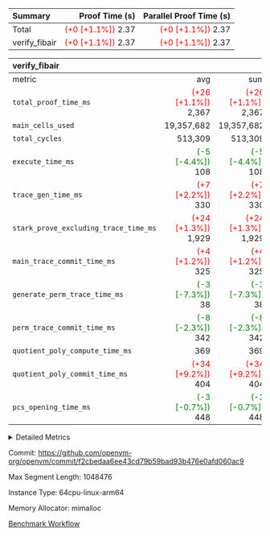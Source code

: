 | Summary | Proof Time (s) | Parallel Proof Time (s) |
|:---|---:|---:|
| Total | <span style='color: red'>(+0 [+1.1%])</span> 2.37 | <span style='color: red'>(+0 [+1.1%])</span> 2.37 |
| verify_fibair | <span style='color: red'>(+0 [+1.1%])</span> 2.37 | <span style='color: red'>(+0 [+1.1%])</span> 2.37 |


| verify_fibair |||||
|:---|---:|---:|---:|---:|
|metric|avg|sum|max|min|
| `total_proof_time_ms ` | <span style='color: red'>(+26 [+1.1%])</span> 2,367 | <span style='color: red'>(+26 [+1.1%])</span> 2,367 | <span style='color: red'>(+26 [+1.1%])</span> 2,367 | <span style='color: red'>(+26 [+1.1%])</span> 2,367 |
| `main_cells_used     ` |  19,357,682 |  19,357,682 |  19,357,682 |  19,357,682 |
| `total_cycles        ` |  513,309 |  513,309 |  513,309 |  513,309 |
| `execute_time_ms     ` | <span style='color: green'>(-5 [-4.4%])</span> 108 | <span style='color: green'>(-5 [-4.4%])</span> 108 | <span style='color: green'>(-5 [-4.4%])</span> 108 | <span style='color: green'>(-5 [-4.4%])</span> 108 |
| `trace_gen_time_ms   ` | <span style='color: red'>(+7 [+2.2%])</span> 330 | <span style='color: red'>(+7 [+2.2%])</span> 330 | <span style='color: red'>(+7 [+2.2%])</span> 330 | <span style='color: red'>(+7 [+2.2%])</span> 330 |
| `stark_prove_excluding_trace_time_ms` | <span style='color: red'>(+24 [+1.3%])</span> 1,929 | <span style='color: red'>(+24 [+1.3%])</span> 1,929 | <span style='color: red'>(+24 [+1.3%])</span> 1,929 | <span style='color: red'>(+24 [+1.3%])</span> 1,929 |
| `main_trace_commit_time_ms` | <span style='color: red'>(+4 [+1.2%])</span> 325 | <span style='color: red'>(+4 [+1.2%])</span> 325 | <span style='color: red'>(+4 [+1.2%])</span> 325 | <span style='color: red'>(+4 [+1.2%])</span> 325 |
| `generate_perm_trace_time_ms` | <span style='color: green'>(-3 [-7.3%])</span> 38 | <span style='color: green'>(-3 [-7.3%])</span> 38 | <span style='color: green'>(-3 [-7.3%])</span> 38 | <span style='color: green'>(-3 [-7.3%])</span> 38 |
| `perm_trace_commit_time_ms` | <span style='color: green'>(-8 [-2.3%])</span> 342 | <span style='color: green'>(-8 [-2.3%])</span> 342 | <span style='color: green'>(-8 [-2.3%])</span> 342 | <span style='color: green'>(-8 [-2.3%])</span> 342 |
| `quotient_poly_compute_time_ms` |  369 |  369 |  369 |  369 |
| `quotient_poly_commit_time_ms` | <span style='color: red'>(+34 [+9.2%])</span> 404 | <span style='color: red'>(+34 [+9.2%])</span> 404 | <span style='color: red'>(+34 [+9.2%])</span> 404 | <span style='color: red'>(+34 [+9.2%])</span> 404 |
| `pcs_opening_time_ms ` | <span style='color: green'>(-3 [-0.7%])</span> 448 | <span style='color: green'>(-3 [-0.7%])</span> 448 | <span style='color: green'>(-3 [-0.7%])</span> 448 | <span style='color: green'>(-3 [-0.7%])</span> 448 |



<details>
<summary>Detailed Metrics</summary>

|  | verify_program_compile_ms | total_cells | stark_prove_excluding_trace_time_ms | quotient_poly_compute_time_ms | quotient_poly_commit_time_ms | perm_trace_commit_time_ms | pcs_opening_time_ms | main_trace_commit_time_ms |
| --- | --- | --- | --- | --- | --- | --- | --- |
|  | 4 | 65,536 | 68 | 3 | 13 | 0 | 35 | 17 | 

| air_name | rows | quotient_deg | main_cols | interactions | constraints | cells |
| --- | --- | --- | --- | --- | --- | --- |
| AccessAdapterAir<2> |  | 4 |  | 5 | 12 |  | 
| AccessAdapterAir<4> |  | 4 |  | 5 | 12 |  | 
| AccessAdapterAir<8> |  | 4 |  | 5 | 12 |  | 
| FibonacciAir | 32,768 | 1 | 2 |  | 5 | 65,536 | 
| FriReducedOpeningAir |  | 4 |  | 31 | 53 |  | 
| NativePoseidon2Air<BabyBearParameters>, 1> |  | 4 |  | 176 | 590 |  | 
| PhantomAir |  | 4 |  | 3 | 4 |  | 
| ProgramAir |  | 1 |  | 1 | 4 |  | 
| VariableRangeCheckerAir |  | 1 |  | 1 | 4 |  | 
| VmAirWrapper<BranchNativeAdapterAir, BranchEqualCoreAir<1> |  | 2 |  | 11 | 23 |  | 
| VmAirWrapper<JalNativeAdapterAir, JalCoreAir> |  | 4 |  | 7 | 6 |  | 
| VmAirWrapper<NativeAdapterAir<2, 0>, PublicValuesCoreAir> |  | 4 |  | 11 | 22 |  | 
| VmAirWrapper<NativeAdapterAir<2, 1>, FieldArithmeticCoreAir> |  | 4 |  | 15 | 23 |  | 
| VmAirWrapper<NativeLoadStoreAdapterAir<1>, NativeLoadStoreCoreAir<1> |  | 4 |  | 15 | 20 |  | 
| VmAirWrapper<NativeLoadStoreAdapterAir<4>, NativeLoadStoreCoreAir<4> |  | 4 |  | 15 | 20 |  | 
| VmAirWrapper<NativeVectorizedAdapterAir<4>, FieldExtensionCoreAir> |  | 4 |  | 15 | 23 |  | 
| VmConnectorAir |  | 4 |  | 3 | 8 |  | 
| VolatileBoundaryAir |  | 4 |  | 4 | 16 |  | 

| group | trace_gen_time_ms | total_proof_time_ms | total_cycles | total_cells | stark_prove_excluding_trace_time_ms | quotient_poly_compute_time_ms | quotient_poly_commit_time_ms | perm_trace_commit_time_ms | pcs_opening_time_ms | main_trace_commit_time_ms | main_cells_used | generate_perm_trace_time_ms | execute_time_ms |
| --- | --- | --- | --- | --- | --- | --- | --- | --- | --- | --- | --- | --- | --- |
| verify_fibair | 330 | 2,367 | 513,309 | 50,170,008 | 1,929 | 369 | 404 | 342 | 448 | 325 | 19,357,682 | 38 | 108 | 

| group | air_name | rows | prep_cols | perm_cols | main_cols | cells |
| --- | --- | --- | --- | --- | --- | --- |
| verify_fibair | AccessAdapterAir<2> | 65,536 |  | 16 | 11 | 1,769,472 | 
| verify_fibair | AccessAdapterAir<4> | 32,768 |  | 16 | 13 | 950,272 | 
| verify_fibair | AccessAdapterAir<8> | 128 |  | 16 | 17 | 4,224 | 
| verify_fibair | FriReducedOpeningAir | 1,024 |  | 36 | 26 | 63,488 | 
| verify_fibair | NativePoseidon2Air<BabyBearParameters>, 1> | 16,384 |  | 356 | 399 | 12,369,920 | 
| verify_fibair | PhantomAir | 16,384 |  | 8 | 6 | 229,376 | 
| verify_fibair | ProgramAir | 8,192 |  | 8 | 10 | 147,456 | 
| verify_fibair | VariableRangeCheckerAir | 262,144 | 2 | 8 | 1 | 2,359,296 | 
| verify_fibair | VmAirWrapper<BranchNativeAdapterAir, BranchEqualCoreAir<1> | 131,072 |  | 28 | 23 | 6,684,672 | 
| verify_fibair | VmAirWrapper<JalNativeAdapterAir, JalCoreAir> | 16,384 |  | 12 | 10 | 360,448 | 
| verify_fibair | VmAirWrapper<NativeAdapterAir<2, 1>, FieldArithmeticCoreAir> | 262,144 |  | 20 | 30 | 13,107,200 | 
| verify_fibair | VmAirWrapper<NativeLoadStoreAdapterAir<1>, NativeLoadStoreCoreAir<1> | 131,072 |  | 36 | 25 | 7,995,392 | 
| verify_fibair | VmAirWrapper<NativeLoadStoreAdapterAir<4>, NativeLoadStoreCoreAir<4> | 16,384 |  | 36 | 34 | 1,146,880 | 
| verify_fibair | VmAirWrapper<NativeVectorizedAdapterAir<4>, FieldExtensionCoreAir> | 8,192 |  | 20 | 40 | 491,520 | 
| verify_fibair | VmConnectorAir | 2 | 1 | 8 | 4 | 24 | 
| verify_fibair | VolatileBoundaryAir | 131,072 |  | 8 | 11 | 2,490,368 | 

</details>


Commit: https://github.com/openvm-org/openvm/commit/f2cbedaa6ee43cd79b59bad93b476e0afd060ac9

Max Segment Length: 1048476

Instance Type: 64cpu-linux-arm64

Memory Allocator: mimalloc

[Benchmark Workflow](https://github.com/openvm-org/openvm/actions/runs/12936666344)
